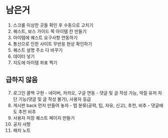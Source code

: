 # 남은거

1. 스크롤 이상한 곳들 확인 후 수동으로 고치기
2. 퀘스트, 보스 가이드 쪽 아이템 칸 만들기
3. 아이템에 퀘스트 요구사항 연동하기
4. 통신으로 인한 사이트 무반응 현상 확인하기
5. 퀘스트 설명 주소 다 바꾸기
6. 데이터 넣기
7. 지도에 아이템 좌표 찍기

## 급하지 않음

7. 로그인 콜백 구현 - 네이버, 카카오, 구글 연동 - 댓글 및 글 작성 가능, 악질 유저 차단 기능(댓글 및 글 작성 불가), 사용자 등급
8. 게시판 back 먼저 만들어 놓자 - 탭 분류(공략, 팁, 자유, 신고), 추천, 비추 - 댓글에도 추천 비추
9. 사용자 저장 퀘스트 페이지 만들기
10. 공지 사항
11. 패치 노트
